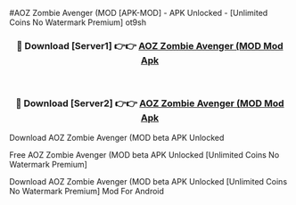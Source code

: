 #AOZ Zombie Avenger (MOD [APK-MOD] - APK Unlocked - [Unlimited Coins No Watermark Premium] ot9sh



<div align="center">

<h3>🔴 Download [Server1] 👉👉 <a href="https://momento.my/?title=AOZ_Zombie_Avenger_(MOD">AOZ Zombie Avenger (MOD Mod Apk</a></h3><br>

<h3>🔴 Download [Server2] 👉👉 <a href="https://momento.my/?title=AOZ_Zombie_Avenger_(MOD">AOZ Zombie Avenger (MOD Mod Apk</a></h3>
</div>



Download AOZ Zombie Avenger (MOD beta APK Unlocked

Free AOZ Zombie Avenger (MOD beta APK Unlocked [Unlimited Coins No Watermark Premium]

Download AOZ Zombie Avenger (MOD beta APK Unlocked [Unlimited Coins No Watermark Premium] Mod For Android
